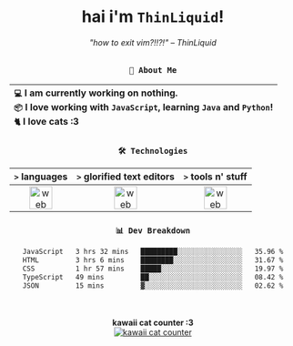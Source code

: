 <div align="center">
  
  # hai i'm `ThinLiquid`!
  ###### "how to exit vim?!!?!" – ThinLiquid
  
  ### `👤 About Me`

  | `💻`  I am currently working on __nothing__.<br/>`📦`  I love working with `JavaScript`, learning `Java` and `Python`!</br>`🐈`  I love cats :3 |
  |:---|

  
  ### `🛠️ Technologies`
  
  | `>` **languages**  | `>` **glorified text editors** | `>` **tools n' stuff** |
  |:------------------:|:------------------------------:|:----------------------:|
  | <img src="https://skillicons.dev/icons?i=ts,js,react,python,java" alt="web dev" height="40"/> | <img src="https://skillicons.dev/icons?i=vscode,eclipse,idea" alt="web dev" height="40"/> | <img src="https://skillicons.dev/icons?i=bash,git,photoshop" alt="web dev" height="40"/> |
  
  ### `📊 Dev Breakdown`
  
  <!--START_SECTION:waka-->

```txt
JavaScript   3 hrs 32 mins   █████████░░░░░░░░░░░░░░░░   35.96 %
HTML         3 hrs 6 mins    ████████░░░░░░░░░░░░░░░░░   31.67 %
CSS          1 hr 57 mins    █████░░░░░░░░░░░░░░░░░░░░   19.97 %
TypeScript   49 mins         ██░░░░░░░░░░░░░░░░░░░░░░░   08.42 %
JSON         15 mins         ▓░░░░░░░░░░░░░░░░░░░░░░░░   02.62 %
```

<!--END_SECTION:waka-->
  
  <br/><br/>
  <b>kawaii cat counter :3</b><br/>
  [![kawaii cat counter](https://count.getloli.com/get/@ThinLiquid?theme=moebooru)](https://moe-counter.glitch.me)
</div>
